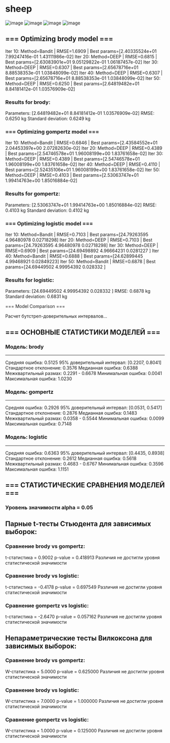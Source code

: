 # sheep
![image](https://github.com/user-attachments/assets/c56f425c-8da2-4ae1-805c-a4a0835ec4b3)
![image](https://github.com/user-attachments/assets/218843ad-fd5e-456d-8e30-920609a45abc)
![image](https://github.com/user-attachments/assets/50ff141e-e00f-4591-8653-6f682e144a98)
![image](https://github.com/user-attachments/assets/684d6ff6-2ec8-4740-acd2-5a3703fa5d18)
## === Optimizing brody model ===
Iter 10: Method=Bandit | RMSE=1.6909 | Best params=[2.40335524e+01 7.99247416e-01 1.43111986e-02]
Iter 20: Method=DEEP | RMSE=0.6815 | Best params=[2.63083901e+01 9.05129822e-01 1.06187457e-02]
Iter 30: Method=DEEP | RMSE=0.6307 | Best params=[2.65678716e+01 8.88538353e-01 1.03848099e-02]
Iter 40: Method=DEEP | RMSE=0.6307 | Best params=[2.65678716e+01 8.88538353e-01 1.03848099e-02]
Iter 50: Method=DEEP | RMSE=0.6250 | Best params=[2.64819482e+01 8.84181412e-01 1.03576909e-02]

### Results for brody:
Parameters: [2.64819482e+01 8.84181412e-01 1.03576909e-02]
RMSE: 0.6250 kg
Standard deviation: 0.6249 kg

### === Optimizing gompertz model ===
Iter 10: Method=Bandit | RMSE=0.6846 | Best params=[2.43584552e+01 2.04453397e+00 2.07282630e-02]
Iter 20: Method=DEEP | RMSE=0.4389 | Best params=[2.54746578e+01 1.96008199e+00 1.83761658e-02]
Iter 30: Method=DEEP | RMSE=0.4389 | Best params=[2.54746578e+01 1.96008199e+00 1.83761658e-02]
Iter 40: Method=DEEP | RMSE=0.4110 | Best params=[2.52435106e+01 1.96008199e+00 1.83761658e-02]
Iter 50: Method=DEEP | RMSE=0.4103 | Best params=[2.53063747e+01 1.99414763e+00 1.85016884e-02]

### Results for gompertz:
Parameters: [2.53063747e+01 1.99414763e+00 1.85016884e-02]
RMSE: 0.4103 kg
Standard deviation: 0.4102 kg

### === Optimizing logistic model ===
Iter 10: Method=Bandit | RMSE=0.7103 | Best params=[24.79263595  4.96480978  0.02718298]
Iter 20: Method=DEEP | RMSE=0.7103 | Best params=[24.79263595  4.96480978  0.02718298]
Iter 30: Method=DEEP | RMSE=0.6909 | Best params=[24.69498892  4.96664231  0.0281227 ]
Iter 40: Method=Bandit | RMSE=0.6888 | Best params=[24.62899445  4.99468921  0.02849223]
Iter 50: Method=Bandit | RMSE=0.6878 | Best params=[24.69449502  4.99954392  0.028332  ]

### Results for logistic:
Parameters: [24.69449502  4.99954392  0.028332  ]
RMSE: 0.6878 kg
Standard deviation: 0.6831 kg

=== Model Comparison ===

Расчет бутстреп-доверительных интервалов...

## === ОСНОВНЫЕ СТАТИСТИКИ МОДЕЛЕЙ ===

### Модель: brody
--------------------------------
Средняя ошибка: 0.5125
95% доверительный интервал: [0.2207, 0.8041]
Стандартное отклонение: 0.3576
Медианная ошибка: 0.6388
Межквартильный размах: 0.2291 - 0.6678
Минимальная ошибка: 0.0041
Максимальная ошибка: 1.0230

### Модель: gompertz
--------------------------------
Средняя ошибка: 0.2926
95% доверительный интервал: [0.0531, 0.5417]
Стандартное отклонение: 0.2876
Медианная ошибка: 0.1483
Межквартильный размах: 0.0358 - 0.5544
Минимальная ошибка: 0.0099
Максимальная ошибка: 0.7148

### Модель: logistic
--------------------------------
Средняя ошибка: 0.6363
95% доверительный интервал: [0.4435, 0.8938]
Стандартное отклонение: 0.2612
Медианная ошибка: 0.5618
Межквартильный размах: 0.4683 - 0.6767
Минимальная ошибка: 0.3596
Максимальная ошибка: 1.1151

## === СТАТИСТИЧЕСКИЕ СРАВНЕНИЯ МОДЕЛЕЙ ===
### Уровень значимости alpha = 0.05

## Парные t-тесты Стьюдента для зависимых выборок:

### Сравнение brody vs gompertz:
t-статистика = 0.9002
p-value = 0.418913
Различия не достигли уровня статистической значимости

### Сравнение brody vs logistic:
t-статистика = -0.4178
p-value = 0.697549
Различия не достигли уровня статистической значимости

### Сравнение gompertz vs logistic:
t-статистика = -2.6470
p-value = 0.057162
Различия не достигли уровня статистической значимости

## Непараметрические тесты Вилкоксона для зависимых выборок:

### Сравнение brody vs gompertz:
W-статистика = 5.0000
p-value = 0.625000
Различия не достигли уровня статистической значимости

### Сравнение brody vs logistic:
W-статистика = 7.0000
p-value = 1.000000
Различия не достигли уровня статистической значимости

### Сравнение gompertz vs logistic:
W-статистика = 1.0000
p-value = 0.125000
Различия не достигли уровня статистической значимости





